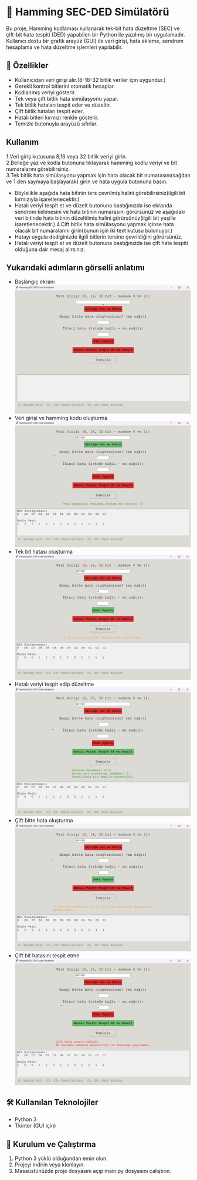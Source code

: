 # 🧠 Hamming SEC-DED Simülatörü

Bu proje, Hamming kodlaması kullanarak tek-bit hata düzeltme (SEC) ve çift-bit hata tespiti (DED) yapabilen bir Python ile yazılmış bir uygulamadır. Kullanıcı dostu bir grafik arayüz (GUI) ile veri girişi, hata ekleme, sendrom hesaplama ve hata düzeltme işlemleri yapılabilir.

## 🚀 Özellikler

- Kullanıcıdan veri girişi alır.(8-16-32 bitlik veriler için uygundur.)
- Gerekli kontrol bitlerini otomatik hesaplar.
- Kodlanmış veriyi gösterir.
- Tek veya çift bitlik hata simülasyonu yapar.
- Tek bitlik hataları tespit eder ve düzeltir.  
- Çift bitlik hataları tespit eder.  
- Hatalı bitleri kırmızı renkle gösterir.  
- Temizle butonuyla arayüzü sıfırlar.

## Kullanım

1.Veri giriş kutusuna 8,16 veya 32 bitlik veriyi girin.  
2.Belleğe yaz ve kodla butonuna tıklayarak hamming kodlu veriyi ve bit numaralarını görebilirsiniz.  
3.Tek bitlik hata simülasyonu yapmak için hata olacak bit numarasını(sağdan ve 1 den saymaya başlayarak) girin ve hata uygula butonuna basın.  
- Böylelikle aşağıda hata bitinin ters çevrilmiş halini görebilirsiniz(ilgili bit kırmızıyla işaretlenecektir.)  
- Hatalı veriyi tespit et ve düzelt butonuna bastığınızda ise ekranda sendrom kelimesini ve hata bitinin numarasını görürsünüz ve aşağıdaki veri bitinde hata bitinin düzeltilmiş halini görürsünüz(ilgili bit yeşille işaretlenecektir.)
4.Çift bitlik hata simülasyonu yapmak içinse hata olacak bit numaralarını girin(bunun için iki text kutusu bulunuyor.)  
- Hatayı uygula dediginizde ilgili bitlerin tersine çevrildiğini görürsünüz.  
- Hatalı veriyi tespit et ve düzelt butonuna bastığınızda ise çift hata tespiti olduğuna dair mesaj alırsınız.  

## Yukarıdaki adımların görselli anlatımı
- Başlangıç ekranı
![Nasıl Kullanılır](img/sec-ded1.png)
- Veri girişi ve hamming kodu oluşturma  
![Nasıl Kullanılır](img/sec-ded2.png)  
- Tek bit hatası oluşturma
![Nasıl Kullanılır](img/sec-ded3.png)  
- Hatalı veriyi tespit edip düzeltme
![Nasıl Kullanılır](img/sec-ded4.png)  
- Çift bitte hata oluşturma
![Nasıl Kullanılır](img/sec-ded-cift-hata.png)  
- Çift bit hatasını tespit etme
![Nasıl Kullanılır](img/sec-ded-cift-hata2.png)  


## 🛠️ Kullanılan Teknolojiler

- Python 3
- Tkinter (GUI için)

## 🔧 Kurulum ve Çalıştırma

1. Python 3 yüklü olduğundan emin olun.
2. Projeyi indirin veya klonlayın.
3. Masaüstünüzde proje dosyasını açıp main.py dosyasını çalıştırın.

